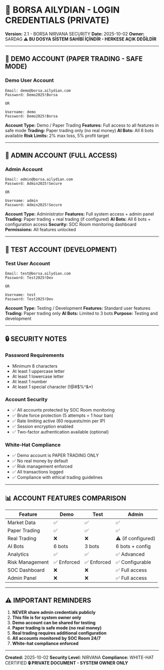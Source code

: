 # 🔐 BORSA AILYDIAN - LOGIN CREDENTIALS (PRIVATE)
**Version:** 2.1 - BORSA NIRVANA SECURITY
**Date:** 2025-10-02
**Owner:** SARDAG
**⚠️ BU DOSYA SİSTEM SAHİBİ İÇİNDİR - HERKESE AÇIK DEĞİLDİR**

---

## 🎯 DEMO ACCOUNT (PAPER TRADING - SAFE MODE)

### Demo User Account
```
Email: demo@borsa.ailydian.com
Password: Demo2025!Borsa

OR

Username: demo
Password: Demo2025!Borsa
```

**Account Type:** Demo / Paper Trading
**Features:** Full access to all features in safe mode
**Trading:** Paper trading only (no real money)
**AI Bots:** All 6 bots available
**Risk Limits:** 2% max loss, 5% profit target

---

## 👤 ADMIN ACCOUNT (FULL ACCESS)

### Admin Account
```
Email: admin@borsa.ailydian.com
Password: Admin2025!Secure

OR

Username: admin
Password: Admin2025!Secure
```

**Account Type:** Administrator
**Features:** Full system access + admin panel
**Trading:** Paper trading + real trading (if configured)
**AI Bots:** All 6 bots + configuration access
**Security:** SOC Room monitoring dashboard
**Permissions:** All features unlocked

---

## 🧪 TEST ACCOUNT (DEVELOPMENT)

### Test User Account
```
Email: test@borsa.ailydian.com
Password: Test2025!Dev

OR

Username: test
Password: Test2025!Dev
```

**Account Type:** Testing / Development
**Features:** Standard user features
**Trading:** Paper trading only
**AI Bots:** Limited to 3 bots
**Purpose:** Testing and development

---

## 🔒 SECURITY NOTES

### Password Requirements
- Minimum 8 characters
- At least 1 uppercase letter
- At least 1 lowercase letter
- At least 1 number
- At least 1 special character (!@#$%^&*)

### Account Security
- ✅ All accounts protected by SOC Room monitoring
- ✅ Brute force protection (5 attempts = 1 hour ban)
- ✅ Rate limiting active (60 requests/min per IP)
- ✅ Session encryption enabled
- ✅ Two-factor authentication available (optional)

### White-Hat Compliance
- ✅ Demo account is PAPER TRADING ONLY
- ✅ No real money by default
- ✅ Risk management enforced
- ✅ All transactions logged
- ✅ Compliance with ethical trading guidelines

---

## 📊 ACCOUNT FEATURES COMPARISON

| Feature | Demo | Test | Admin |
|---------|------|------|-------|
| Market Data | ✅ | ✅ | ✅ |
| Paper Trading | ✅ | ✅ | ✅ |
| Real Trading | ❌ | ❌ | ⚠️ (if configured) |
| AI Bots | 6 bots | 3 bots | 6 bots + config |
| Analytics | ✅ | ✅ | ✅ Advanced |
| Risk Management | ✅ Enforced | ✅ Enforced | ✅ Configurable |
| SOC Dashboard | ❌ | ❌ | ✅ Full access |
| Admin Panel | ❌ | ❌ | ✅ Full access |

---

## ⚠️ IMPORTANT REMINDERS

1. **NEVER share admin credentials publicly**
2. **This file is for system owner only**
3. **Demo account can be shared for testing**
4. **Paper trading is safe mode (no real money)**
5. **Real trading requires additional configuration**
6. **All accounts monitored by SOC Room 24/7**
7. **White-hat compliance enforced**

---

**Created:** 2025-10-02
**Security Level:** NIRVANA
**Compliance:** WHITE-HAT CERTIFIED
**🔒 PRIVATE DOCUMENT - SYSTEM OWNER ONLY**

